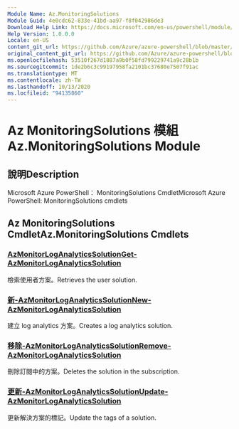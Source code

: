 ```yaml
---
Module Name: Az.MonitoringSolutions
Module Guid: 4e0cdc62-833e-41bd-aa97-f8f042986de3
Download Help Link: https://docs.microsoft.com/en-us/powershell/module/az.monitoringsolutions
Help Version: 1.0.0.0
Locale: en-US
content_git_url: https://github.com/Azure/azure-powershell/blob/master/src/MonitoringSolutions/help/Az.MonitoringSolutions.md
original_content_git_url: https://github.com/Azure/azure-powershell/blob/master/src/MonitoringSolutions/help/Az.MonitoringSolutions.md
ms.openlocfilehash: 53510f267d1887a9b0f58fd799229741a9c28b1b
ms.sourcegitcommit: 1de2b6c3c99197958fa2101bc37680e7507f91ac
ms.translationtype: MT
ms.contentlocale: zh-TW
ms.lasthandoff: 10/13/2020
ms.locfileid: "94135860"
---
```

# <span data-ttu-id="6fcf9-101">Az MonitoringSolutions 模組</span><span class="sxs-lookup"><span data-stu-id="6fcf9-101">Az.MonitoringSolutions Module</span></span>
## <span data-ttu-id="6fcf9-102">說明</span><span class="sxs-lookup"><span data-stu-id="6fcf9-102">Description</span></span>
<span data-ttu-id="6fcf9-103">Microsoft Azure PowerShell： MonitoringSolutions Cmdlet</span><span class="sxs-lookup"><span data-stu-id="6fcf9-103">Microsoft Azure PowerShell: MonitoringSolutions cmdlets</span></span>

## <span data-ttu-id="6fcf9-104">Az MonitoringSolutions Cmdlet</span><span class="sxs-lookup"><span data-stu-id="6fcf9-104">Az.MonitoringSolutions Cmdlets</span></span>
### [<span data-ttu-id="6fcf9-105">AzMonitorLogAnalyticsSolution</span><span class="sxs-lookup"><span data-stu-id="6fcf9-105">Get-AzMonitorLogAnalyticsSolution</span></span>](Get-AzMonitorLogAnalyticsSolution.md)
<span data-ttu-id="6fcf9-106">檢索使用者方案。</span><span class="sxs-lookup"><span data-stu-id="6fcf9-106">Retrieves the user solution.</span></span>

### [<span data-ttu-id="6fcf9-107">新-AzMonitorLogAnalyticsSolution</span><span class="sxs-lookup"><span data-stu-id="6fcf9-107">New-AzMonitorLogAnalyticsSolution</span></span>](New-AzMonitorLogAnalyticsSolution.md)
<span data-ttu-id="6fcf9-108">建立 log analytics 方案。</span><span class="sxs-lookup"><span data-stu-id="6fcf9-108">Creates a log analytics solution.</span></span>

### [<span data-ttu-id="6fcf9-109">移除-AzMonitorLogAnalyticsSolution</span><span class="sxs-lookup"><span data-stu-id="6fcf9-109">Remove-AzMonitorLogAnalyticsSolution</span></span>](Remove-AzMonitorLogAnalyticsSolution.md)
<span data-ttu-id="6fcf9-110">刪除訂閱中的方案。</span><span class="sxs-lookup"><span data-stu-id="6fcf9-110">Deletes the solution in the subscription.</span></span>

### [<span data-ttu-id="6fcf9-111">更新-AzMonitorLogAnalyticsSolution</span><span class="sxs-lookup"><span data-stu-id="6fcf9-111">Update-AzMonitorLogAnalyticsSolution</span></span>](Update-AzMonitorLogAnalyticsSolution.md)
<span data-ttu-id="6fcf9-112">更新解決方案的標記。</span><span class="sxs-lookup"><span data-stu-id="6fcf9-112">Update the tags of a solution.</span></span>

